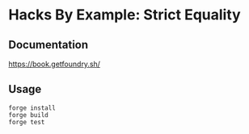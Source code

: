 # Hacks By Example: Strict Equality

## Documentation
https://book.getfoundry.sh/

## Usage

```shell
forge install
forge build
forge test
```
